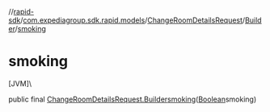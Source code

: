 //[rapid-sdk](../../../../index.md)/[com.expediagroup.sdk.rapid.models](../../index.md)/[ChangeRoomDetailsRequest](../index.md)/[Builder](index.md)/[smoking](smoking.md)

# smoking

[JVM]\

public final [ChangeRoomDetailsRequest.Builder](index.md)[smoking](smoking.md)([Boolean](https://docs.oracle.com/javase/8/docs/api/java/lang/Boolean.html)smoking)
